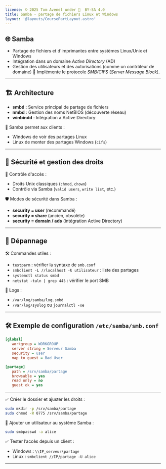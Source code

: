 ```yaml
---
license: © 2025 Tom Avenel under 󰵫  BY-SA 4.0
title: Samba - partage de fichiers Linux et Windows
layout: '@layouts/CoursePartLayout.astro'
---
```


## 🌐 Samba

- Partage de fichiers et d'imprimantes entre systèmes Linux/Unix et Windows
- Intégration dans un domaine _Active Directory_ (AD)
- Gestion des utilisateurs et des autorisations (comme un contrôleur de domaine)
📡 Implémente le protocole _SMB/CIFS_ (_Server Message Block_).

---

## 🏗️ Architecture

- **smbd** : Service principal de partage de fichiers
- **nmbd** : Gestion des noms NetBIOS (découverte réseau)
- **winbindd** : Intégration à Active Directory

📁 Samba permet aux clients :

- Windows de voir des partages Linux
- Linux de monter des partages Windows (`cifs`)

---

## 🔐 Sécurité et gestion des droits

🧾 Contrôle d'accès :

- Droits Unix classiques (`chmod`, `chown`)
- Contrôle via Samba (`valid users`, `write list`, etc.)

🛡️ Modes de sécurité dans Samba :

- **security = user** (recommandé)
- **security = share** (ancien, obsolète)
- **security = domain / ads** (intégration Active Directory)

---

## 🔧 Dépannage

🛠️ Commandes utiles :

- `testparm` : vérifier la syntaxe de `smb.conf`
- `smbclient -L //localhost -U utilisateur` : liste des partages
- `systemctl status smbd`
- `netstat -tuln | grep 445` : vérifier le port SMB

📄 Logs :
- `/var/log/samba/log.smbd`
- `/var/log/syslog` ou `journalctl -xe`

---

## 🛠️ Exemple de configuration `/etc/samba/smb.conf`

```ini
[global]
   workgroup = WORKGROUP
   server string = Serveur Samba
   security = user
   map to guest = Bad User

[partage]
   path = /srv/samba/partage
   browsable = yes
   read only = no
   guest ok = yes
```

---

✅ Créer le dossier et ajuster les droits :

```sh
sudo mkdir -p /srv/samba/partage
sudo chmod -R 0775 /srv/samba/partage
```

👥 Ajouter un utilisateur au système Samba :

```sh
sudo smbpasswd -a alice
```

✅ Tester l’accès depuis un client :

- Windows : `\\IP_serveur\partage`
- Linux : `smbclient //IP/partage -U alice`

---

